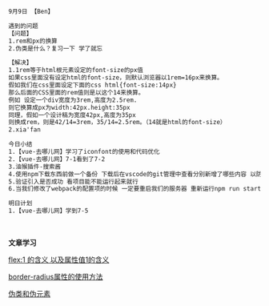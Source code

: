 ```html
9月9日 【Ben】

遇到的问题
【问题】
1.rem和px的换算
2.伪类是什么？复习一下 学了就忘

【解决】
1.1rem等于html根元素设定的font-size的px值
如果css里面没有设定html的font-size，则默认浏览器以1rem=16px来换算。
假如我们在css里面设定下面的css html{font-size:14px}
那么后面的CSS里面的rem值则是以这个14来换算。
例如 设定一个div宽度为3rem,高度为2.5rem.
则它换算成px为width:42px.height:35px
同理，假如一个设计稿为宽度42px,高度为35px
则换成rem，则是42/14=3rem，35/14=2.5rem。（14就是html的font-size）
2.xia'fan

今日小结
1.【vue-去哪儿网】学习了iconfont的使用和代码优化
2.【vue-去哪儿网】7-1看到了7-2
3.油猴插件-搜索酱
4.使用npm下载东西前做一个备份 下载后在vscode的git管理中查看分别新增了哪些内容 以防项目崩盘
5.验证引入是否成功 看项目能不能运行起来就行
6.当我们修改了webpack的配置项的时候 一定要重启我们的服务器 重新运行npm run start 不然报错不会消失

明日计划
1.【vue-去哪儿网】学到7-5
```

​	

**文章学习**

[flex:1 的含义 以及属性值1的含义](https://blog.csdn.net/c327127960/article/details/109337248)

[border-radius属性的使用方法](https://blog.csdn.net/emmm520/article/details/107671631?ops_request_misc=%257B%2522request%255Fid%2522%253A%2522166270685216781432998953%2522%252C%2522scm%2522%253A%252220140713.130102334..%2522%257D&request_id=166270685216781432998953&biz_id=0&utm_medium=distribute.pc_search_result.none-task-blog-2~all~top_positive~default-1-107671631-null-null.142^v47^pc_rank_34_default_2,201^v3^add_ask&utm_term=border-radius&spm=1018.2226.3001.4187)

[伪类和伪元素](https://developer.mozilla.org/zh-CN/docs/Learn/CSS/Building_blocks/Selectors/Pseudo-classes_and_pseudo-elements)

